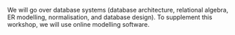 We will go over database systems (database architecture, relational algebra, ER modelling, normalisation, and database design). To supplement this workshop, we will use online modelling software.